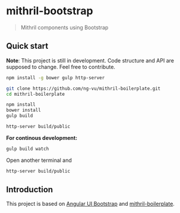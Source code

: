 # mithril-bootstrap

> Mithril components using Bootstrap

## Quick start

**Note**: This project is still in development. Code structure and API are supposed to change. Feel free to contribute.

```sh
npm install -g bower gulp http-server

git clone https://github.com/ng-vu/mithril-boilerplate.git
cd mithril-boilerplate

npm install
bower install
gulp build

http-server build/public
```

**For continous development:**
```sh
gulp build watch
```

Open another terminal and
```sh
http-server build/public
```

## Introduction

This project is based on [Angular UI Bootstrap](http://angular-ui.github.io/bootstrap/) and [mithril-boilerplate](https://github.com/ng-vu/mithril-boilerplate).
